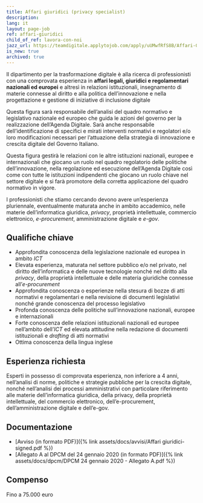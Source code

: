 ```yaml
---
title: Affari giuridici (privacy specialist)
description:
lang: it
layout: page-job
ref: affari-giuridici
child_of_ref: lavora-con-noi
jazz_url: https://teamdigitale.applytojob.com/apply/uUMwfRfS8B/Affari-Giuridici-privacy-Specialist
is_new: true
archived: true
---
```


Il dipartimento per la trasformazione digitale è alla ricerca di
professionisti con una comprovata esperienza in **affari legali,
giuridici e regolamentari nazionali ed europei** e altresì in relazioni
istituzionali, insegnamento di materie connesse al diritto e alla
politica dell’innovazione e nella progettazione e gestione di iniziative
di inclusione digitale

Questa figura sarà responsabile dell’analisi del quadro normativo e
legislativo nazionale ed europeo che guida le azioni del governo per la
realizzazione dell’Agenda Digitale. Sarà anche responsabile
dell’identificazione di specifici e mirati interventi normativi e
regolatori e/o loro modificazioni necessari per l’attuazione della
strategia di innovazione e crescita digitale del Governo Italiano.

Questa figura gestirà le relazioni con le altre istituzioni nazionali,
europee e internazionali che giocano un ruolo nel quadro regolatorio
delle politiche dell’innovazione, nella regolazione ed esecuzione
dell’Agenda Digitale così come con tutte le istituzioni indipendenti che
giocano un ruolo chiave nel settore digitale e si farà promotore della
corretta applicazione del quadro normativo in vigore.

I professionisti che stiamo cercando devono avere un’esperienza
pluriennale, eventualmente maturata anche in ambito accademico, nelle
materie dell’informatica giuridica, *privacy*, proprietà intellettuale,
commercio elettronico, *e-procurement*, amministrazione digitale e
*e-gov*.

## Qualifiche chiave

-   Approfondita conoscenza della legislazione nazionale ed europea in
    ambito *ICT*
-   Elevata esperienza, maturata nel settore pubblico e/o nel privato,
    nel diritto dell’informatica e delle nuove tecnologie nonché nel
    diritto alla *privacy*, della proprietà intellettuale e delle
    materia giuridiche connesse all’*e-procurement*
-   Approfondita conoscenza o esperienze nella stesura di bozze di atti
    normativi e regolamentari e nella revisione di documenti legislativi
    nonché grande conoscenza del processo legislativo
-   Profonda conoscenza delle politiche sull’innovazione nazionali,
    europee e internazionali
-   Forte conoscenza delle relazioni istituzionali nazionali ed europee
    nell’ambito dell’*ICT* ed elevata attitudine nella redazione di
    documenti istituzionali e *drafting* di atti normativi
-   Ottima conoscenza della lingua inglese

## Esperienza richiesta

Esperti in possesso di comprovata esperienza, non inferiore a 4 anni, nell’analisi di norme,
politiche e strategie pubbliche per la crescita digitale, nonché nell’analisi dei processi
amministrativi con particolare riferimento alle materie dell’informatica giuridica, della
privacy, della proprietà intellettuale, del commercio elettronico, dell’e-procurement,
dell’amministrazione digitale e dell’e-gov.

## Documentazione

- [Avviso (in formato PDF)]({% link assets/docs/avvisi/Affari giuridici-signed.pdf %})
- [Allegato A al DPCM del 24 gennaio 2020 (in formato PDF)]({% link assets/docs/dpcm/DPCM 24 gennaio 2020 - Allegato A.pdf %})

## Compenso

Fino a 75.000 euro

